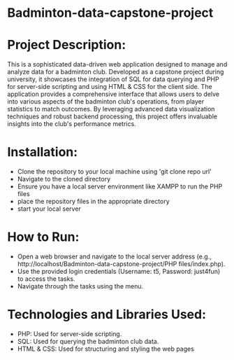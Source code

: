 # Badminton-data-capstone-project

# Project Description:
This is a sophisticated data-driven web application designed to manage and analyze data for a badminton club. Developed as a capstone project during university, it showcases the integration of SQL for data querying and PHP for server-side scripting and using HTML & CSS for the client side. The application provides a comprehensive interface that allows users to delve into various aspects of the badminton club's operations, from player statistics to match outcomes. By leveraging advanced data visualization techniques and robust backend processing, this project offers invaluable insights into the club's performance metrics.

# Installation:
* Clone the repository to your local machine using 'git clone repo url'
* Navigate to the cloned directory
* Ensure you have a local server environment like XAMPP to run the PHP files
* place the repository files in the appropriate directory
* start your local server

# How to Run:
* Open a web browser and navigate to the local server address (e.g., http://localhost/Badminton-data-capstone-project/PHP files/index.php).
* Use the provided login credentials (Username: t5, Password: just4fun) to access the tasks.
* Navigate through the tasks using the menu.

# Technologies and Libraries Used:
* PHP: Used for server-side scripting.
* SQL: Used for querying the badminton club data.
* HTML & CSS: Used for structuring and styling the web pages
